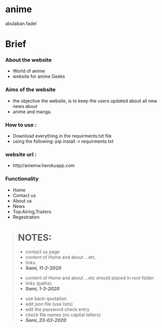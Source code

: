 # anime
abulaban.fadel
# Brief 
 ### About the website
* World of anime <br>
* website for anime Geeks

 ### Aims of the website
* the objective the website, is to keep the users updated about all new news about 
* anime and manga.    



### How to use :
* Download everything in the requirments.txt file 
* using the following: pip install -r requirments.txt


### website url : 
* http//aniemw.herokuapp.com


### Functionality 
 - Home 
 - Contact us 
 - About us 
 - News 
 - Top:Airing,Trailers
 - Regestration

> # NOTES:
> - contact us page
> - content of Home and about ...etc.
> - links.
> - ___Sami, 11-2-2020___

> - content of Home and about ...etc should placed in root folder
> - links (paths).
> - ___Sami, 1-3-2020___

> - use back-qoutation
> - edit json file (use lists)
> - edit the password check entry
> - check file names (no capital letters)
> - ___Sami, 23-03-2020___